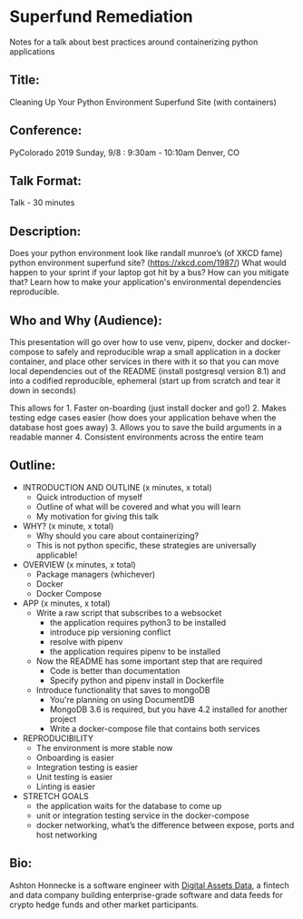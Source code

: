 # Superfund Remediation
Notes for a talk about best practices around containerizing python applications

Title:
------
Cleaning Up Your Python Environment Superfund Site (with containers)

Conference:
-----------
PyColorado 2019
Sunday, 9/8 : 9:30am - 10:10am
Denver, CO

Talk Format:
------------
Talk - 30 minutes

Description:
------------
Does your python environment look like randall munroe’s (of XKCD fame) python environment superfund site? (https://xkcd.com/1987/) What would happen to your sprint if your laptop got hit by a bus? How can you mitigate that? Learn how to make your application's environmental dependencies reproducible.


Who and Why (Audience):
-----------------------
This presentation will go over how to use venv, pipenv, docker and docker-compose to safely and reproducible wrap a small application in a docker container, and place other services in there with it so that you can move local dependencies out of the README (install postgresql version 8.1) and into a codified reproducible, ephemeral (start up from scratch and tear it down in seconds)

This allows for 1. Faster on-boarding (just install docker and go!) 2. Makes testing edge cases easier (how does your application behave when the database host goes away) 3. Allows you to save the build arguments in a readable manner 4. Consistent environments across the entire team


Outline:
--------

* INTRODUCTION AND OUTLINE                      (x minutes, x total)
    - Quick introduction of myself
    - Outline of what will be covered and what you will learn
    - My motivation for giving this talk
* WHY?                                          (x minute, x total)
    - Why should you care about containerizing?
    - This is not python specific, these strategies are universally applicable!
* OVERVIEW                                      (x minutes, x total)
    - Package managers (whichever)
    - Docker
    - Docker Compose
* APP                                           (x minutes, x total)
    - Write a raw script that subscribes to a websocket
        * the application requires python3 to be installed
        * introduce pip versioning conflict
        * resolve with pipenv
        * the application requires pipenv to be installed
    - Now the README has some important step that are required
        * Code is better than documentation
        * Specify python and pipenv install in Dockerfile
    - Introduce functionality that saves to mongoDB
        * You're planning on using DocumentDB
        * MongoDB 3.6 is required, but you have 4.2 installed for another project
        * Write a docker-compose file that contains both services
* REPRODUCIBILITY
    - The environment is more stable now
    - Onboarding is easier
    - Integration testing is easier
    - Unit testing is easier
    - Linting is easier
* STRETCH GOALS
    - the application waits for the database to come up
    - unit or integration testing service in the docker-compose
    - docker networking, what’s the difference between expose, ports and host networking


Bio:
----
Ashton Honnecke is a software engineer with [Digital Assets Data](https://www.digitalassetsdata.com/), a fintech and data company building enterprise-grade software and data feeds for crypto hedge funds and other market participants.

